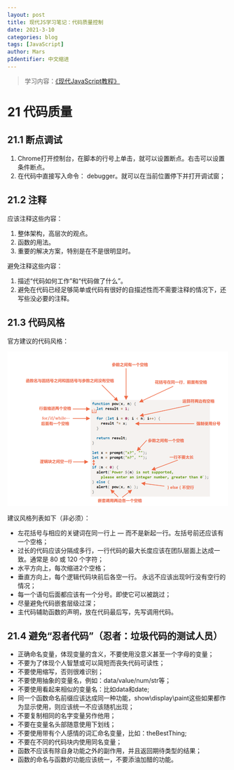```yaml
---
layout: post
title: 现代JS学习笔记：代码质量控制
date: 2021-3-10
categories: blog
tags: [JavaScript]
author: Mars
pIdentifier: 中文缩进
---
```

> 学习内容：[《现代JavaScript教程》](https://zh.javascript.info/)

# 21	代码质量
## 21.1	断点调试

1. Chrome打开控制台，在脚本的行号上单击，就可以设置断点。右击可以设置条件断点。
2. 在代码中直接写入命令： debugger。就可以在当前位置停下并打开调试窗；

## 21.2	注释

应该注释这些内容： 

1. 整体架构，高层次的观点。
2. 函数的用法。
3. 重要的解决方案，特别是在不是很明显时。

避免注释这些内容：

1. 描述“代码如何工作”和“代码做了什么”。
2. 避免在代码已经足够简单或代码有很好的自描述性而不需要注释的情况下，还写些没必要的注释。

## 21.3	代码风格

官方建议的代码风格：

![官方代码风格](/assets/posts/1.png)
 
建议风格列表如下（非必须）：

- 左花括号与相应的关键词在同一行上 — 而不是新起一行。左括号前还应该有一个空格；
- 过长的代码应该分隔成多行，一行代码的最大长度应该在团队层面上达成一致。通常是 80 或 120 个字符；
- 水平方向上，每次缩进2个空格；
- 垂直方向上，每个逻辑代码块前后各空一行。 永远不应该出现9行没有空行的情况；
- 每一个语句后面都应该有一个分号。即使它可以被跳过；
- 尽量避免代码嵌套层级过深；
- 主代码辅助函数的声明，放在代码最后写，先写调用代码。

## 21.4	避免“忍者代码”（忍者：垃圾代码的测试人员）

- 正确命名变量，体现变量的含义，不要使用没意义甚至一个字母的变量；
- 不要为了体现个人智慧或可以简短而丧失代码可读性；
- 不要使用缩写，否则很难识别；
- 不要使用抽象的变量名，例如：data/value/num/str等；
- 不要使用看起来相似的变量名：比如data和date;
- 同一个函数命名前缀应该达成同一种功能，show\display\paint这些如果都作为显示使用，则应该统一不应该随机出现；
- 不要复制相同的名字变量另作他用；
- 不要在变量名头部随意使用下划线；
- 不要使用带有个人感情的词汇命名变量，比如：theBestThing;
- 不要在不同的代码块内使用同名变量；
- 函数不应该有除自身功能之外的副作用，并且返回期待类型的结果；
- 函数的命名与函数的功能应该统一，不要添油加醋的功能。
